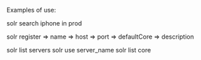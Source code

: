 


Examples of use:

solr search iphone in prod


solr register 
	=> name
	=> host
	=> port
	=> defaultCore
	=> description


solr list servers
solr use server_name
solr list core
